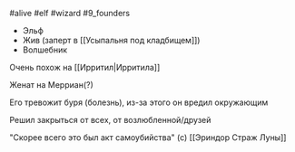 #alive #elf #wizard #9_founders

- Эльф
- Жив (заперт в [[Усыпальня под кладбищем]])
- Волшебник

Очень похож на [[Ирритил|Ирритила]]

Женат на Мерриан(?)

Его тревожит буря (болезнь), из-за этого он вредил окружающим

Решил закрыться от всех, от возлюбленной/друзей

"Скорее всего это был акт самоубийства" (с) [[Эриндор Страж Луны]]
